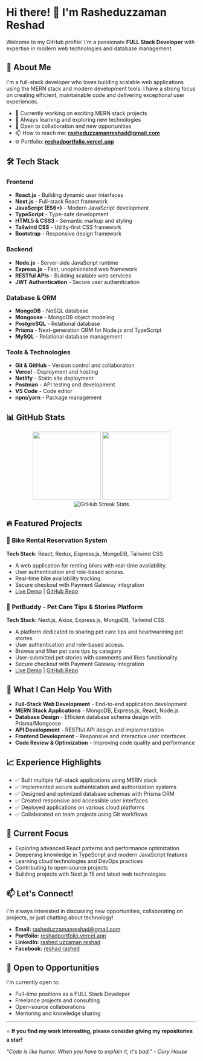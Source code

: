 # Hi there! 👋 I'm Rasheduzzaman Reshad

Welcome to my GitHub profile! I'm a passionate **FULL Stack Developer** with expertise in modern web technologies and database management.

## 🚀 About Me

I'm a full-stack developer who loves building scalable web applications using the MERN stack and modern development tools. I have a strong focus on creating efficient, maintainable code and delivering exceptional user experiences.

- 🔭 Currently working on exciting MERN stack projects
- 🌱 Always learning and exploring new technologies
- 💼 Open to collaboration and new opportunities
- 📫 How to reach me: **rasheduzzamanreshad@gmail.com**
- 🌐 Portfolio: **[reshadportfolio.vercel.app](https://reshadportfolio.vercel.app/portfolio)**

## 🛠️ Tech Stack

### Frontend
- **React.js** - Building dynamic user interfaces
- **Next.js** - Full-stack React framework
- **JavaScript (ES6+)** - Modern JavaScript development
- **TypeScript** - Type-safe development
- **HTML5 & CSS3** - Semantic markup and styling
- **Tailwind CSS** - Utility-first CSS framework
- **Bootstrap** - Responsive design framework

### Backend
- **Node.js** - Server-side JavaScript runtime
- **Express.js** - Fast, unopinionated web framework
- **RESTful APIs** - Building scalable web services
- **JWT Authentication** - Secure user authentication

### Database & ORM
- **MongoDB** - NoSQL database
- **Mongoose** - MongoDB object modeling
- **PostgreSQL** - Relational database
- **Prisma** - Next-generation ORM for Node.js and TypeScript
- **MySQL** - Relational database management

### Tools & Technologies
- **Git & GitHub** - Version control and collaboration
- **Vercel** - Deployment and hosting
- **Netlify** - Static site deployment
- **Postman** - API testing and development
- **VS Code** - Code editor
- **npm/yarn** - Package management

## 📊 GitHub Stats

<div align="center">
  <img height="180em" src="https://github-readme-stats.vercel.app/api?username=reshad21&show_icons=true&theme=radical&include_all_commits=true&count_private=true"/>
  <img height="180em" src="https://github-readme-stats.vercel.app/api/top-langs/?username=reshad21&layout=compact&langs_count=8&theme=radical"/>
</div>

<div align="center">
  <img src="https://github-readme-streak-stats.herokuapp.com/?user=reshad21&theme=radical" alt="GitHub Streak Stats"/>
</div>

## 🔥 Featured Projects

### 🌟 Bike Rental Reservation System
**Tech Stack:** React, Redux, Express.js, MongoDB, Tailwind CSS
- A web application for renting bikes with real-time availability.
- User authentication and role-based access.
- Real-time bike availability tracking.
- Secure checkout with Payment Gateway integration
- [Live Demo](https://bike-rental-website.vercel.app/) | [GitHub Repo](https://github.com/reshad21/bike-rental-website)

### 🌟 PetBuddy - Pet Care Tips & Stories Platform
**Tech Stack:** Next.js, Axios, Express.js, MongoDB, Tailwind CSS
- A platform dedicated to sharing pet care tips and heartwarming pet stories.
- User authentication and role-based access.
- Browse and filter pet care tips by category
- User-submitted pet stories with comments and likes functionality.
- Secure checkout with Payment Gateway integration
- [Live Demo](https://pet-buddy-frontend.vercel.app/) | [GitHub Repo](https://github.com/reshad21/pet-buddy-frontend)

## 💼 What I Can Help You With

- **Full-Stack Web Development** - End-to-end application development
- **MERN Stack Applications** - MongoDB, Express.js, React, Node.js
- **Database Design** - Efficient database schema design with Prisma/Mongoose
- **API Development** - RESTful API design and implementation
- **Frontend Development** - Responsive and interactive user interfaces
- **Code Review & Optimization** - Improving code quality and performance

## 📈 Experience Highlights

- ✅ Built multiple full-stack applications using MERN stack
- ✅ Implemented secure authentication and authorization systems
- ✅ Designed and optimized database schemas with Prisma ORM
- ✅ Created responsive and accessible user interfaces
- ✅ Deployed applications on various cloud platforms
- ✅ Collaborated on team projects using Git workflows

## 🎯 Current Focus

- Exploring advanced React patterns and performance optimization
- Deepening knowledge in TypeScript and modern JavaScript features
- Learning cloud technologies and DevOps practices
- Contributing to open-source projects
- Building projects with Next.js 15 and latest web technologies

## 📫 Let's Connect!

I'm always interested in discussing new opportunities, collaborating on projects, or just chatting about technology!

- **Email:** [rasheduzzamanreshad@gmail.com](mailto:rasheduzzamanreshad@gmail.com)
- **Portfolio:** [reshadportfolio.vercel.app](https://reshadportfolio.vercel.app/portfolio)
- **LinkedIn:** [rashed uzzaman reshad](https://www.linkedin.com/in/web-developer-rashed-uzzaman-reshad/)
- **Facebook:** [reshad rashed](https://www.facebook.com/reshad.rashed.7)

## 🤝 Open to Opportunities

I'm currently open to:
- Full-time positions as a FULL Stack Developer
- Freelance projects and consulting
- Open-source collaborations
- Mentoring and knowledge sharing

---

⭐️ **If you find my work interesting, please consider giving my repositories a star!**

*"Code is like humor. When you have to explain it, it's bad." - Cory House*
```


